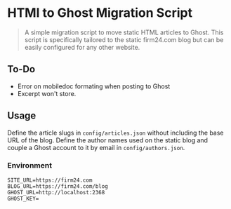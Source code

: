 # HTMl to Ghost Migration Script
> A simple migration script to move static HTML articles to Ghost. This script is specifically tailored to the static firm24.com blog but can be easily configured for any other website.

## To-Do
- Error on mobiledoc formating when posting to Ghost
- Excerpt won't store.

## Usage
Define the article slugs in `config/articles.json` without including the base URL of the blog. Define the author names used on the static blog and couple a Ghost account to it by email in `config/authors.json`.

### Environment
```
SITE_URL=https://firm24.com
BLOG_URL=https://firm24.com/blog
GHOST_URL=http://localhost:2368
GHOST_KEY=

```
